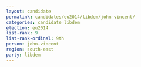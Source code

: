 ```yaml
---
layout: candidate
permalink: candidates/eu2014/libdem/john-vincent/
categories: candidate libdem
election: eu2014
list-rank: 9
list-rank-ordinal: 9th
person: john-vincent
region: south-east
party: libdem
---
```

